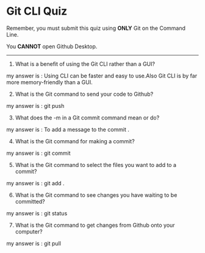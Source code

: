 # Git CLI Quiz

Remember, you must submit this quiz using **ONLY** Git on the Command Line.

You **CANNOT** open Github Desktop.

---

1. What is a benefit of using the Git CLI rather than a GUI?

my answer is : Using CLI can be faster and easy to use.Also Git CLI is by far more memory-friendly than a GUI.

2. What is the Git command to send your code to Github?

my answer is : git push

3. What does the -m in a Git commit command mean or do?

my answer is : To add a message to the commit .

4. What is the Git command for making a commit?

my answer is : git commit

5. What is the Git command to select the files you want to add to a commit?

my answer is : git add .

6. What is the Git command to see changes you have waiting to be committed?

my answer is : git status

7. What is the Git command to get changes from Github onto your computer?

my answer is : git pull
